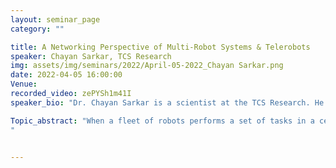 ```yaml
---
layout: seminar_page
category: ""

title: A Networking Perspective of Multi-Robot Systems & Telerobots
speaker: Chayan Sarkar, TCS Research
img: assets/img/seminars/2022/April-05-2022_Chayan Sarkar.png
date: 2022-04-05 16:00:00 
Venue: 
recorded_video: zePYSh1m41I
speaker_bio: "Dr. Chayan Sarkar is a scientist at the TCS Research. He received his bachelor’s and master’s degree in Computer Science from Jadavpur University in 2009 and IIT Bombay in 2011, respectively. He completed his doctoral studies at the Delft University of Technology, the Netherlands in 2016. He briefly worked as a researcher at SICS Swedish ICT in Sweden. Currently, he is part of the robotics & autonomous systems research area of TCS Research. His research interest includes multi-robot systems, human-robot interactions, and networked embedded systems."

Topic_abstract: "When a fleet of robots performs a set of tasks in a certain collaborative way, they form a multi-robot system. There is a wide variety of applications of multi-robot systems ranging from the factory floor to warehouse, farming, search & rescue, etc. Any multi-robot systems consist of a robust subsystem to exchange data, information, control commands, etc., among themselves and a central controller, if available. Similarly, there are many robotic applications where a robot operates autonomously/semi-autonomously/manually based on the instruction of a remote user. A robust communication mechanism is the backbone of telerobots. Depending on the application, the requirements and constraints of the communication mechanism vary significantly. Hence, the question is, are traditional communication protocols and architecture sufficient for different networking needs of robotic applications? Surely, there is a scope for developing efficient communication mechanisms to cater to various robotic application needs.
"


---
```


